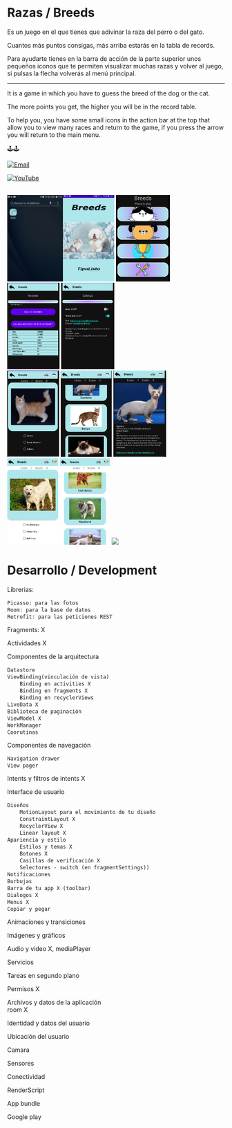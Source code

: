 # Razas / Breeds

 Es un juego en el que tienes que adivinar la raza del perro o del gato.

 Cuantos más puntos consigas, más arriba estarás en la tabla de records.

 Para ayudarte tienes en la barra de acción de la parte superior unos pequeños iconos que te permiten visualizar muchas razas y volver al juego, si pulsas la flecha volverás al menú principal.

-----------

It is a game in which you have to guess the breed of the dog or the cat.

The more points you get, the higher you will be in the record table.

To help you, you have some small icons in the action bar at the top that allow you to view many races and return to the game, if you press the arrow you will return to the main menu.


🕹️🕹️

[![Email](https://img.shields.io/badge/kikemadrigal@hotmail.com-my_personal_email-D14836?style=for-the-badge&logo=gmail&logoColor=white&labelColor=101010)](mailto:kikemadrigal@hotmail)

[![YouTube](https://img.shields.io/badge/YouTube-Kike_Madrigal-FF0000?style=for-the-badge&logo=youtube&logoColor=white&labelColor=101010)](https://youtube.com/KLEO_UejznDAY-vcU7lNRw)


<br />

<img src="docs/images/movil.PNG" height="200px" align="left" />
<img src="docs/images/splash.PNG" height="200px" />
<img src="docs/images/main.PNG" height="200px" />
<br />
<img src="docs/images/records.PNG" height="200px" />
<img src="docs/images/settings.PNG" height="200px" />
<br />
<img src="docs/images/cat.PNG" height="200px" />
<img src="docs/images/listcats.PNG" height="200px" />
<img src="docs/images/breed-cat.PNG" height="200px" />
<br />
<img src="docs/images/dog.PNG" height="200px" />
<img src="docs/images/listdogs.PNG" height="200px" />
<img src="docs/images/lbreed-dog.PNG" height="200px" />

    

 
 <BR clear="left">

# Desarrollo / Development

Librerias:

    Picasso: para las fotos
    Room: para la base de datos
    Retrofit: para las peticiones REST
Fragments: X


Actividades	X

Componentes de la arquitectura	

    Datastore	
    ViewBinding(vinculación de vista)	
        Binding en activities X
        Binding en fragments X
        Binding en recyclerViews
    LiveData X	
    Biblioteca de paginación	
    ViewModel X	
    WorkManager	
    Coorutinas	
Componentes de navegación

    Navigation drawer	
    View pager
Intents y filtros de intents X 

Interface de usuario

    Diseños	
        MotionLayout para el movimiento de tu diseño	
        ConstraintLayout X	
        RecyclerView X	
        Linear layout X	
    Apariencia y estilo	
        Estilos y temas	X
        Botones	X
        Casillas de verificación X	
        Selectores - switch (en fragmentSettings))	
    Notificaciones	
    Burbujas	
    Barra de tu app	X (toolbar)
    Dialogos X	
    Menus X
    Copiar y pegar	

Animaciones y transiciones

Imágenes y gráficos	

Audio y video X, mediaPlayer	

Servicios	

Tareas en segundo plano	

Permisos X	

Archivos y datos de la aplicación	
room X

Identidad y datos del usuario	

Ubicación del usuario	

Camara	

Sensores	

Conectividad

RenderScript

App bundle	

Google play	

